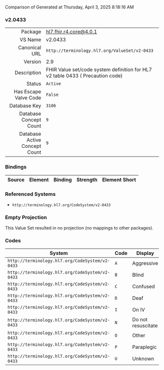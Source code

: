 Comparison of 
Generated at Thursday, April 3, 2025 8:18:16 AM

### v2.0433

|      |     |
| ---: | --- |
| Package | hl7.fhir.r4.core@4.0.1 |
| VS Name | v2.0433 |
| Canonical URL | `http://terminology.hl7.org/ValueSet/v2-0433` |
| Version | 2.9 |
| Description | FHIR Value set/code system definition for HL7 v2 table 0433 ( Precaution code) |
| Status | `Active` |
| Has Escape Valve Code | `False` |
| Database Key | `3106` |
| Database Concept Count | `9` |
| Database Active Concept Count | `9` |
### Bindings

| Source | Element | Binding | Strength | Element Short |
| ------ | ------- | ------- | -------- | ------------- |

### Referenced Systems

* `http://terminology.hl7.org/CodeSystem/v2-0433`
### Empty Projection

This Value Set resulted in no projection (no mappings to other packages).

### Codes

| System | Code | Display |
| ------ | ---- | ------- |
| `http://terminology.hl7.org/CodeSystem/v2-0433` | `A` | Aggressive |
| `http://terminology.hl7.org/CodeSystem/v2-0433` | `B` | Blind |
| `http://terminology.hl7.org/CodeSystem/v2-0433` | `C` | Confused |
| `http://terminology.hl7.org/CodeSystem/v2-0433` | `D` | Deaf |
| `http://terminology.hl7.org/CodeSystem/v2-0433` | `I` | On IV |
| `http://terminology.hl7.org/CodeSystem/v2-0433` | `N` | Do not resuscitate |
| `http://terminology.hl7.org/CodeSystem/v2-0433` | `O` | Other |
| `http://terminology.hl7.org/CodeSystem/v2-0433` | `P` | Paraplegic |
| `http://terminology.hl7.org/CodeSystem/v2-0433` | `U` | Unknown |
